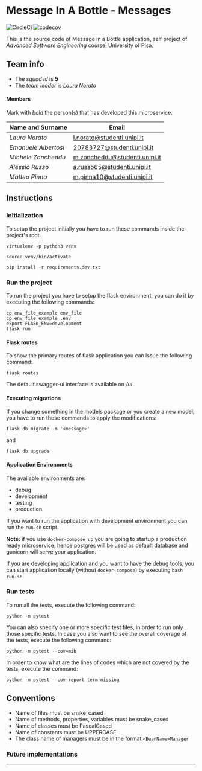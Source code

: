 # Message In A Bottle - Messages

[![CircleCI](https://circleci.com/gh/NennoMP/mib-messages.svg?style=svg)](https://app.circleci.com/pipelines/github/NennoMP/mib-messages)
[![codecov](https://codecov.io/gh/NennoMP/mib-messages/branch/main/graph/badge.svg?token=7GC2OZW43F)](https://codecov.io/gh/NennoMP/mib-messages)

This is the source code of Message in a Bottle application, self project of *Advanced Software Engineering* course,
University of Pisa.

## Team info

- The *squad id* is **5**
- The *team leader* is *Laura Norato*

#### Members

Mark with *bold* the person(s) that has developed this microservice.

|Name and Surname    | Email                         |
|--------------------|-------------------------------|
|*Laura Norato*      |l.norato@studenti.unipi.it     |
|*Emanuele Albertosi*|20783727@studenti.unipi.it     |
|*Michele Zoncheddu* |m.zoncheddu@studenti.unipi.it  |
|*Alessio Russo*     |a.russo65@studenti.unipi.it    |
|*Matteo Pinna*     |m.pinna10@studenti.unipi.it    |


## Instructions

### Initialization

To setup the project initially you have to run these commands
inside the project's root.

`virtualenv -p python3 venv`

`source venv/bin/activate`

`pip install -r requirements.dev.txt`

### Run the project

To run the project you have to setup the flask environment,
you can do it by executing the following commands:

```shell script
cp env_file_example env_file
cp env_file_example .env
export FLASK_ENV=development
flask run
```


#### Flask routes

To show the primary routes of flask application you can issue the following command:

`flask routes`

The default swagger-ui interface is available on */ui*

#### Executing migrations

If you change something in the models package or you create a new model,
you have to run these commands to apply the modifications:

`flask db migrate -m '<message>'`

and

`flask db upgrade`


#### Application Environments

The available environments are:

- debug
- development
- testing
- production

If you want to run the application with development environment
you can run the `run.sh` script.

**Note:** if you use `docker-compose up` you are going to startup a production ready microservice, hence postgres will be used as default database and gunicorn will serve your application.

If you are developing application and you want to have the debug tools, you can start application locally (without `docker-compose`) by executing `bash run.sh`.

### Run tests

To run all the tests, execute the following command:

`python -m pytest`

You can also specify one or more specific test files, in order to run only those specific tests.
In case you also want to see the overall coverage of the tests, execute the following command:

`python -m pytest --cov=mib`

In order to know what are the lines of codes which are not covered by the tests, execute the command:

`python -m pytest --cov-report term-missing`

## Conventions

- Name of files must be snake_cased
- Name of methods, properties, variables must be snake_cased
- Name of classes must be PascalCased 
- Name of constants must be UPPERCASE 
- The class name of managers must be in the format `<BeanName>Manager`

### Future implementations

---

